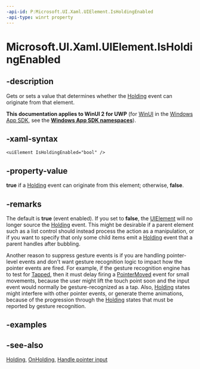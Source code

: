 ```yaml
---
-api-id: P:Microsoft.UI.Xaml.UIElement.IsHoldingEnabled
-api-type: winrt property
---
```


<!-- Property syntax
public bool IsHoldingEnabled { get;  set; }
-->

# Microsoft.UI.Xaml.UIElement.IsHoldingEnabled

## -description
Gets or sets a value that determines whether the [Holding](uielement_holding.md) event can originate from that element.

**This documentation applies to WinUI 2 for UWP** (for [WinUI](/windows/apps/winui/winui3/) in the [Windows App SDK](/windows/apps/windows-app-sdk/), see the **[Windows App SDK namespaces](/windows/windows-app-sdk/api/winrt/)**).

## -xaml-syntax
```xaml
<uiElement IsHoldingEnabled="bool" />
```


## -property-value
**true** if a [Holding](uielement_holding.md) event can originate from this element; otherwise, **false**.

## -remarks
The default is **true** (event enabled). If you set to **false**, the [UIElement](uielement.md) will no longer source the [Holding](uielement_holding.md) event. This might be desirable if a parent element such as a list control should instead process the action as a manipulation, or if you want to specify that only some child items emit a [Holding](uielement_holding.md) event that a parent handles after bubbling.

Another reason to suppress gesture events is if you are handling pointer-level events and don't want gesture recognition logic to impact how the pointer events are fired. For example, if the gesture recognition engine has to test for [Tapped](uielement_tapped.md), then it must delay firing a [PointerMoved](uielement_pointermoved.md) event for small movements, because the user might lift the touch point soon and the input event would normally be gesture-recognized as a tap. Also, [Holding](uielement_holding.md) states might interfere with other pointer events, or generate theme animations, because of the progression through the [Holding](uielement_holding.md) states that must be reported by gesture recognition.



## -examples

## -see-also
[Holding](uielement_holding.md), [OnHolding](/uwp/api/windows.ui.xaml.controls.control.onholding(windows.ui.xaml.input.holdingroutedeventargs)), [Handle pointer input](/windows/apps/design/input/handle-pointer-input)
